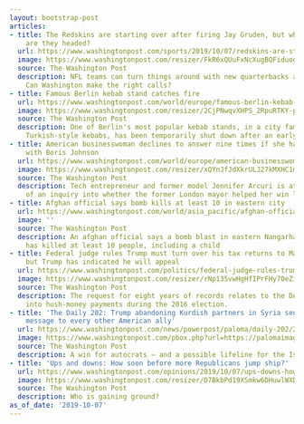 ```yaml
---
layout: bootstrap-post
articles:
- title: The Redskins are starting over after firing Jay Gruden, but what direction
    are they headed?
  url: https://www.washingtonpost.com/sports/2019/10/07/redskins-are-starting-over-after-firing-jay-gruden-what-direction-are-they-headed/
  image: https://www.washingtonpost.com/resizer/FkR6xQUuFxNcXugBQFiduogq6W0=/1484x0/arc-anglerfish-washpost-prod-washpost.s3.amazonaws.com/public/RQ4PFCXI7UI6TIZJON4PX6Q3MM.jpg
  source: The Washington Post
  description: NFL teams can turn things around with new quarterbacks and head coaches.
    Can Washington make the right calls?
- title: Famous Berlin kebab stand catches fire
  url: https://www.washingtonpost.com/world/europe/famous-berlin-kebab-stand-catches-fire/2019/10/07/516736b8-e906-11e9-a329-7378fbfa1b63_story.html
  image: https://www.washingtonpost.com/resizer/2CjPNwqvXHPS_2RpuRTKY-p3eVo=/1484x0/www.washingtonpost.com/pb/resources/img/twp-social-share.png
  source: The Washington Post
  description: One of Berlin's most popular kebab stands, in a city famous for its
    Turkish-style kebabs, has been temporarily shut down after an early morning fire
- title: American businesswoman declines to answer nine times if she had an affair
    with Boris Johnson
  url: https://www.washingtonpost.com/world/europe/american-businesswoman-declines-to-answer-nine-times-if-she-had-an-affair-with-boris-johnson/2019/10/07/f8dd082e-e8e7-11e9-85c0-85a098e47b37_story.html
  image: https://www.washingtonpost.com/resizer/xQYnJfJdXkrULJ27kMXHC1mrU0w=/1484x0/arc-anglerfish-washpost-prod-washpost.s3.amazonaws.com/public/EEZKLKXJAUI6THDNINVA35HTDU.jpg
  source: The Washington Post
  description: Tech entrepreneur and former model Jennifer Arcuri is at the center
    of an inquiry into whether the former London mayor helped her win lucrative grants.
- title: Afghan official says bomb kills at least 10 in eastern city
  url: https://www.washingtonpost.com/world/asia_pacific/afghan-official-says-bomb-kills-at-least-10-in-eastern-city/2019/10/07/7d54ccb0-e904-11e9-a329-7378fbfa1b63_story.html
  image: ''
  source: The Washington Post
  description: An afghan official says a bomb blast in eastern Nangarhar province
    has killed at least 10 people, including a child
- title: Federal judge rules Trump must turn over his tax returns to Manhattan DA,
    but Trump has indicated he will appeal
  url: https://www.washingtonpost.com/politics/federal-judge-rules-trump-must-turn-over-his-tax-returns-to-manhattan-da-but-trump-has-indicated-he-will-appeal/2019/10/07/29e1fda6-e8a4-11e9-85c0-85a098e47b37_story.html
  image: https://www.washingtonpost.com/resizer/rNp135vwHgHfIPrFHy7OeZiREXc=/1484x0/arc-anglerfish-washpost-prod-washpost.s3.amazonaws.com/public/KBWRJXHIUUI6TBOAQWQJRZD3G4.jpg
  source: The Washington Post
  description: The request for eight years of records relates to the DA’s investigation
    into hush-money payments during the 2016 election.
- title: 'The Daily 202: Trump abandoning Kurdish partners in Syria sends a chilling
    message to every other American ally'
  url: https://www.washingtonpost.com/news/powerpost/paloma/daily-202/2019/10/07/daily-202-trump-abandoning-kurdish-partners-in-syria-sends-a-chilling-message-to-every-other-american-ally/5d9ac45f602ff16116ea47c5/
  image: https://www.washingtonpost.com/pbox.php?url=https://palomaimages.washingtonpost.com/pr2/2507c207999617d9adf176c6f6ddad23-5158-3814-70-8-BR774XHI2EI6TBOAQWQJRZD3G4.jpg&w=1484&op=resize&opt=1&filter=antialias&t=20170517
  source: The Washington Post
  description: A win for autocrats – and a possible lifeline for the Islamic State
- title: 'Ups and downs: How soon before more Republicans jump ship?'
  url: https://www.washingtonpost.com/opinions/2019/10/07/ups-downs-how-soon-before-more-republicans-jump-ship/
  image: https://www.washingtonpost.com/resizer/D7BkbPd19XSmkw6DHuwlWXDjBFM=/1484x0/arc-anglerfish-washpost-prod-washpost.s3.amazonaws.com/public/YA5SAVG7ZEI6TPT7JTEFAF6DN4.jpg
  source: The Washington Post
  description: Who is gaining ground?
as_of_date: '2019-10-07'
---
```


